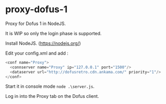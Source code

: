# proxy-dofus-1
Proxy for Dofus 1 in NodeJS.

It is WIP so only the login phase is supported.

Install NodeJS. (https://nodejs.org/)

Edit your config.xml and add :
```js
<conf name="Proxy">
  <connserver name="Proxy" ip="127.0.0.1" port="1500"/>
  <dataserver url="http://dofusretro.cdn.ankama.com/" priority="1"/>
</conf>
```
Start it in console mode `node .\server.js`.

Log in into the Proxy tab on the Dofus client.
